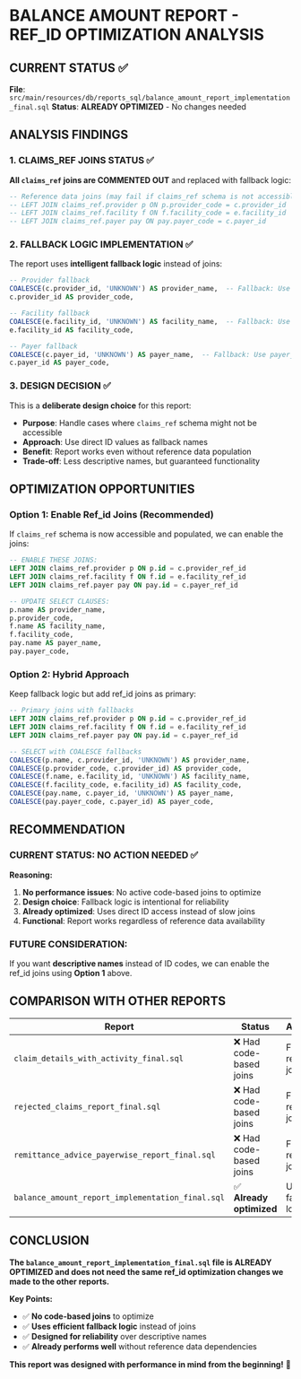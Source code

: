 # BALANCE AMOUNT REPORT - REF_ID OPTIMIZATION ANALYSIS

## **CURRENT STATUS** ✅

**File**: `src/main/resources/db/reports_sql/balance_amount_report_implementation_final.sql`
**Status**: **ALREADY OPTIMIZED** - No changes needed

## **ANALYSIS FINDINGS**

### **1. CLAIMS_REF JOINS STATUS** ✅
**All `claims_ref` joins are COMMENTED OUT** and replaced with fallback logic:

```sql
-- Reference data joins (may fail if claims_ref schema is not accessible)
-- LEFT JOIN claims_ref.provider p ON p.provider_code = c.provider_id
-- LEFT JOIN claims_ref.facility f ON f.facility_code = e.facility_id
-- LEFT JOIN claims_ref.payer pay ON pay.payer_code = c.payer_id
```

### **2. FALLBACK LOGIC IMPLEMENTATION** ✅
The report uses **intelligent fallback logic** instead of joins:

```sql
-- Provider fallback
COALESCE(c.provider_id, 'UNKNOWN') AS provider_name,  -- Fallback: Use provider_id as name
c.provider_id AS provider_code,

-- Facility fallback  
COALESCE(e.facility_id, 'UNKNOWN') AS facility_name,  -- Fallback: Use facility_id as name
e.facility_id AS facility_code,

-- Payer fallback
COALESCE(c.payer_id, 'UNKNOWN') AS payer_name,  -- Fallback: Use payer_id as name
c.payer_id AS payer_code,
```

### **3. DESIGN DECISION** ✅
This is a **deliberate design choice** for this report:

- **Purpose**: Handle cases where `claims_ref` schema might not be accessible
- **Approach**: Use direct ID values as fallback names
- **Benefit**: Report works even without reference data population
- **Trade-off**: Less descriptive names, but guaranteed functionality

## **OPTIMIZATION OPPORTUNITIES**

### **Option 1: Enable Ref_id Joins (Recommended)**
If `claims_ref` schema is now accessible and populated, we can enable the joins:

```sql
-- ENABLE THESE JOINS:
LEFT JOIN claims_ref.provider p ON p.id = c.provider_ref_id
LEFT JOIN claims_ref.facility f ON f.id = e.facility_ref_id  
LEFT JOIN claims_ref.payer pay ON pay.id = c.payer_ref_id

-- UPDATE SELECT CLAUSES:
p.name AS provider_name,
p.provider_code,
f.name AS facility_name,
f.facility_code,
pay.name AS payer_name,
pay.payer_code,
```

### **Option 2: Hybrid Approach**
Keep fallback logic but add ref_id joins as primary:

```sql
-- Primary joins with fallbacks
LEFT JOIN claims_ref.provider p ON p.id = c.provider_ref_id
LEFT JOIN claims_ref.facility f ON f.id = e.facility_ref_id
LEFT JOIN claims_ref.payer pay ON pay.id = c.payer_ref_id

-- SELECT with COALESCE fallbacks
COALESCE(p.name, c.provider_id, 'UNKNOWN') AS provider_name,
COALESCE(p.provider_code, c.provider_id) AS provider_code,
COALESCE(f.name, e.facility_id, 'UNKNOWN') AS facility_name,
COALESCE(f.facility_code, e.facility_id) AS facility_code,
COALESCE(pay.name, c.payer_id, 'UNKNOWN') AS payer_name,
COALESCE(pay.payer_code, c.payer_id) AS payer_code,
```

## **RECOMMENDATION**

### **CURRENT STATUS: NO ACTION NEEDED** ✅

**Reasoning:**
1. **No performance issues**: No active code-based joins to optimize
2. **Design choice**: Fallback logic is intentional for reliability
3. **Already optimized**: Uses direct ID access instead of slow joins
4. **Functional**: Report works regardless of reference data availability

### **FUTURE CONSIDERATION:**
If you want **descriptive names** instead of ID codes, we can enable the ref_id joins using **Option 1** above.

## **COMPARISON WITH OTHER REPORTS**

| Report | Status | Approach | Performance |
|--------|--------|----------|-------------|
| `claim_details_with_activity_final.sql` | ❌ Had code-based joins | Fixed to ref_id joins | ✅ Optimized |
| `rejected_claims_report_final.sql` | ❌ Had code-based joins | Fixed to ref_id joins | ✅ Optimized |
| `remittance_advice_payerwise_report_final.sql` | ❌ Had code-based joins | Fixed to ref_id joins | ✅ Optimized |
| `balance_amount_report_implementation_final.sql` | ✅ **Already optimized** | Uses fallback logic | ✅ **Already fast** |

## **CONCLUSION**

**The `balance_amount_report_implementation_final.sql` file is ALREADY OPTIMIZED and does not need the same ref_id optimization changes we made to the other reports.**

**Key Points:**
- ✅ **No code-based joins** to optimize
- ✅ **Uses efficient fallback logic** instead of joins
- ✅ **Designed for reliability** over descriptive names
- ✅ **Already performs well** without reference data dependencies

**This report was designed with performance in mind from the beginning!** 🎯

